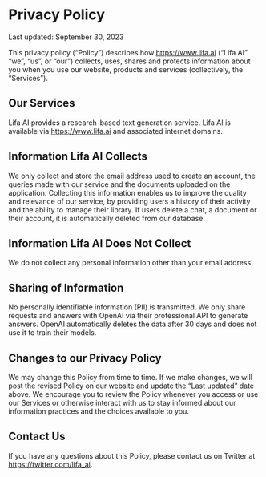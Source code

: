 # Privacy Policy

Last updated: September 30, 2023

This privacy policy (“Policy”) describes how https://www.lifa.ai (“Lifa AI” “we”, “us”, or “our”) collects, uses, shares and protects information about you when you use our website, products and services (collectively, the “Services”).

## Our Services

Lifa AI provides a research-based text generation service. Lifa AI is available via https://www.lifa.ai and associated internet domains.

## Information Lifa AI Collects

We only collect and store the email address used to create an account, the queries made with our service and the documents uploaded on the application. Collecting this information enables us to improve the quality and relevance of our service, by providing users a history of their activity and the ability to manage their library. If users delete a chat, a document or their account, it is automatically deleted from our database.

## Information Lifa AI Does Not Collect

We do not collect any personal information other than your email address.

## Sharing of Information

No personally identifiable information (PII) is transmitted. We only share requests and answers with OpenAI via their professional API to generate answers. OpenAI automatically deletes the data after 30 days and does not use it to train their models.

## Changes to our Privacy Policy

We may change this Policy from time to time. If we make changes, we will post the revised Policy on our website and update the “Last updated” date above. We encourage you to review the Policy whenever you access or use our Services or otherwise interact with us to stay informed about our information practices and the choices available to you.

## Contact Us

If you have any questions about this Policy, please contact us on Twitter at <https://twitter.com/lifa_ai>.
